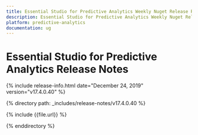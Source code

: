 ```yaml
---
title: Essential Studio for Predictive Analytics Weekly Nuget Release Release Notes  
description: Essential Studio for Predictive Analytics Weekly Nuget Release Release Notes  
platform: predictive-analytics
documentation: ug
---
```


# Essential Studio for Predictive Analytics  Release Notes  

{% include release-info.html date="December 24, 2019"  version="v17.4.0.40" %} 


{% directory path: _includes/release-notes/v17.4.0.40 %}

{% include {{file.url}} %}

{% enddirectory %}